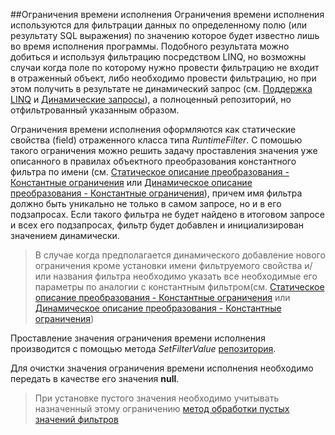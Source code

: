 ##Ограничения времени исполнения
Ограничения времени исполнения используются для фильтрации данных по определенному полю (или результату SQL выражения) по значению которое будет известно лишь во время исполнения программы. Подобного результата можно добиться и используя фильтрацию посредством LINQ, но возможны случаи когда поле по которому нужно провести фильтрацию не входит в отраженный объект, либо необходимо провести фильтрацию, но при этом получить в результате не динамический запрос (см. [Поддержка LINQ](./linq.md) и [Динамические запросы](./queries.md)), а полноценный репозиторий, но отфильтрованный указанным образом.

Ограничения времени исполнения оформляются как статические свойства (field) отраженного класса типа *RuntimeFilter*. С помошью такого ограничения можно решить задачу проставления значения уже описанного в правилах объектного преобразования константного фильтра по имени (см. [Статическое описание преобразования - Константные ограничения](./static.md#Константные-ограничения) или [Динамическое описание преобразования - Константные ограничения](./dynamic.md#Константные-ограничения)), причем имя фильтра должно быть уникально не только в самом запросе, но и в его подзапросах. Если такого фильтра не будет найдено в итоговом запросе и всех его подзапросах, фильтр будет добавлен и инициализирован значением динамически.

>В случае когда предполагается динамического добавление нового ограничения кроме установки имени фильтруемого свойства и/или названия фильтра необходимо указать все необходимые его параметры по аналогии с константным фильтром(см. [Статическое описание преобразования - Константные ограничения](./static.md#Константные-ограничения) или [Динамическое описание преобразования - Константные ограничения](./dynamic.md#Константные-ограничения))

Проставление значения ограничения времени исполнения производится с помощью метода *SetFilterValue* [репозитория](./glossary.md#Репозиторий).

Для очистки значения ограничения времени исполнения необходимо передать в качестве его значения **null**. 

>При установке пустого значения необходимо учитывать назначенный этому ограничению [метод обработки пустых значений фильтров](./glossary.md#Методы-обработки-пустых-значений-фильтров)
